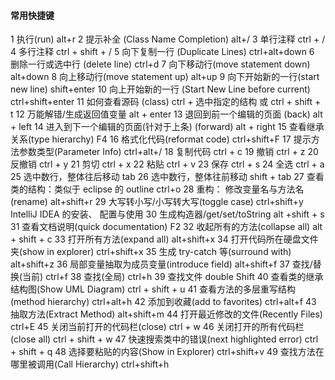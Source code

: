 #### 常用快捷键
1 执行(run) alt+r 
2 提示补全 (Class Name Completion) alt+/ 
3 单行注释 ctrl + / 
4 多行注释 ctrl + shift + / 
5 向下复制一行 (Duplicate Lines) ctrl+alt+down 
6 删除一行或选中行 (delete line) ctrl+d 
7 向下移动行(move statement down) alt+down
8 向上移动行(move statement up) alt+up
9 向下开始新的一行(start new line) shift+enter
10 向上开始新的一行 (Start New Line before current) ctrl+shift+enter
11 如何查看源码 (class) ctrl + 选中指定的结构 或
ctrl + shift + t
12 万能解错/生成返回值变量 alt + enter
13 退回到前一个编辑的页面 (back) alt + left
14 进入到下一个编辑的页面(针对于上条) (forward) alt + right
15 查看继承关系(type hierarchy) F4
16 格式化代码(reformat code) ctrl+shift+F
17 提示方法参数类型(Parameter Info) ctrl+alt+/
18 复制代码 ctrl + c
19 撤销 ctrl + z
20 反撤销 ctrl + y
21 剪切 ctrl + x
22 粘贴 ctrl + v
23 保存 ctrl + s
24 全选 ctrl + a
25 选中数行，整体往后移动 tab
26 选中数行，整体往前移动 shift + tab
27 查看类的结构：类似于 eclipse 的 outline ctrl+o
28 重构： 修改变量名与方法名(rename) alt+shift+r
29 大写转小写/小写转大写(toggle case) ctrl+shift+y
IntelliJ IDEA 的安装、 配置与使用
30 生成构造器/get/set/toString alt +shift + s
31 查看文档说明(quick documentation) F2
32 收起所有的方法(collapse all) alt + shift + c
33 打开所有方法(expand all) alt+shift+x
34 打开代码所在硬盘文件夹(show in explorer) ctrl+shift+x
35 生成 try-catch 等(surround with) alt+shift+z
36 局部变量抽取为成员变量(introduce field) alt+shift+f
37 查找/替换(当前) ctrl+f
38 查找(全局) ctrl+h
39 查找文件 double Shift
40 查看类的继承结构图(Show UML Diagram) ctrl + shift + u
41 查看方法的多层重写结构(method hierarchy) ctrl+alt+h
42 添加到收藏(add to favorites) ctrl+alt+f
43 抽取方法(Extract Method) alt+shift+m
44 打开最近修改的文件(Recently Files) ctrl+E
45 关闭当前打开的代码栏(close) ctrl + w
46 关闭打开的所有代码栏(close all) ctrl + shift + w
47 快速搜索类中的错误(next highlighted error) ctrl + shift + q
48 选择要粘贴的内容(Show in Explorer) ctrl+shift+v
49 查找方法在哪里被调用(Call Hierarchy) ctrl+shift+h
